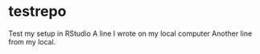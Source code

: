 # testrepo
Test my setup in RStudio
A line I wrote on my local computer
Another line from my local.
